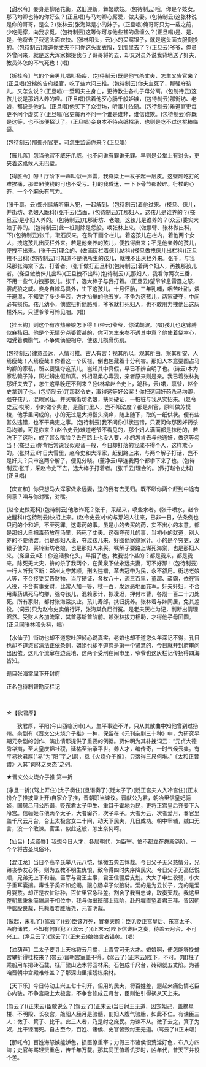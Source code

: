 <!-- { "loadSidebar": true } -->
【甜水令】妾身是柳陌花街，送旧迎新，舞姬歌妓。(包待制云)哦，你是个妓女。那马均卿也待的你好么？(正旦唱)与马均卿心厮爱，做夫妻。(包待制云)这张林说是你的哥哥，是么？(张林云)张海棠是小的妹子。(正旦唱)俺哥哥只为一载之前，少吃无穿，向我求觅。(包待制云)这等你可与他些甚的盘缠么？(正旦唱)是、是、是，他将去了我这头面衣袂。(张林叩头，云)小的买窝银子，就是这头面衣服倒换的。(包待制云)难道你丈夫不问你这头面衣服，到那里去了？(正旦云)爷爷，俺员外曾问来，就是这大浑家撺掇我与了哥哥将的去，却又对员外说我背地送了奸夫，教员外怎的不气死也！(唱)

【折桂令】气的个亲男儿唱叫扬疾，(包待制云)既是他气杀丈夫，怎生又告官来？(正旦唱)没揣的告府经官，吃了些六问三推。(包待制云)你夫主死了，那强夺孩儿，又怎么说？(正旦唱)一壁厢夫主身亡，更待教生各札子母分离。(包制待云)这孩儿说是那妇人养的哩。(正旦唱)信着他歹心肠千般妒嫉，(包待制云)那街坊、老娘，都说是他的。(正旦唱)他买下了众街坊，听事儿依随。(包待制云)难道官吏每更不问个虚实？(正旦唱)官吏每再不问一个谁是谁非，谁信谁欺。(包待制云)你既是这等，也不该便招认了。(正旦唱)妾身本不待点纸招承，也则是吃不过这棍棒临逼。

(包待制云)那郑州官吏，可怎生监逼你来？(正旦唱)

【雁儿落】怎当他官不威牙爪威，也不问谁有罪谁无罪。早则是公堂上有对头，更夹着这祗候人无巴壁。

【得胜令】呀！厅阶下一声叫似一声雷，我脊梁上一杖子起一层皮。这壁厢吃打的难挨痛，那壁厢使钱的可也不受亏。打的我昏迷，一下下骨节都敲碎。行杖的心齐，一个个腕头有气力。

(张千禀，云)郑州续解听审人犯，一起解到。(包待制云)着他过来。(搽旦、俫儿，并街坊、老娘入跪科)(张千云)当面，(包待制云)兀那妇人，这孩儿是谁养的？(搽旦云)是小妇人养的。(包待制云)兀那街坊、老娘，这孩儿是谁养的？(众云)委实大娘子养的。(包待制云)此一桩则除是恁般。唤张林上来。(做票臂、张林做出科，下)(包待制云)张千，取石灰来，在阶下画个栏儿。着这孩儿在栏内，着他两个女人，拽这孩儿出灰栏外来。若是他亲养的孩儿，便拽得出来；不是他亲养的孩儿，便拽不出来。(张千云)理会的。(做画灰栏着俫儿站科)(搽旦做拽俫儿出栏科)(正旦拽不出科)(包待制云)可知道不是他所生的孩儿，就拽不出灰栏外来。张千，与我采那张海棠下去，打着者。(张千做打正旦科)(包待制云)着两个妇人，再拽那孩儿者。(搽旦做拽俫儿出科)(正旦拽不出科)(包待制云)兀那妇人，我看你两次三番，不用一些气力拽那孩儿。张千，选大棒子与我打着。(正旦云)望爷爷息雷霆之怒，罢虎狼之威。妾身自嫁马员外，生下这孩儿，十月怀胎，三年乳哺，咽苦吐甜，煨干避湿，不知受了多少辛苦，方才抬举的他五岁。不争为这孩儿，两家硬夺，中间必有损伤。孩儿幼小，倘或扭折他胳膊，爷爷就打死妇人，也不敢用力拽他出这灰栏外来，只望爷爷可怜见咱。(唱)

【挂玉钩】则这个有疼热亲娘怎下得！(带云)爷爷，你试觑波。(唱)孩儿也这臂膊似麻秸细。他是个无情分尧婆管甚的，你可怎生来参不透其中意？他使着侥幸心，咱受着腌臜气。不争俺俩硬相夺，使孩儿损骨伤肌。

(包待制云)律意虽远，人情可推。古人有言：视其所以，观其所由，察其所安，人焉瘦哉！人焉瘦哉！你看这一个灰栏，倒也包藏着十分利害。那妇人本意要图占马均卿的家私，所以要强夺这孩儿，岂知其中真假，早已不辨自明了也。(诗云)本为家私赖子孙，灰栏辨出假和真。外相温柔心毒狠，亲者原来则是亲。我已着张林拘那奸夫去了，怎生这早晚还不到来？(张林拿赵令史上，跪科，云)喏，禀爷，赵令史拿到了也。(包待制云)兀那赵令史，取得这等好公案！你把这因奸药杀马均卿，强夺孩儿，混赖家私，并买嘱街坊老娘，扶同硬证，一桩桩与我从实招来。(赵令史云)哎哟，小的做个典吏，是衙门里人，岂不知法度？都是州官，原叫做苏模棱，他手里问成的。小的无过是大拇指头挠痒，随上随下，取的一纸供状。便有些甚么违错，也不干典吏之事。(包待制云)我不问你供状违错，只要问你那因奸药杀马均卿，可是你来？(赵令史云)难道老爷不看见的，那个妇人满面都是抹粉的，若洗下了这粉，成了甚么嘴脸？丢在路上也没人要，小的怎肯去与他通奸，做这等勾当！(搽旦云)你背后常说我似观音一般，今日却打落的我成不得个人，这样欺心的。(张林云)昨日大雪里，赵令史和大浑家，赶到路上来，与两个解子打话，岂不是奸夫？只审这两个解子，便见分晓。(董净云)早连我两个都攀下来了也。(包待制云)张千，采赵令史下去，选大棒子打着者。(张千云)理会的。(做打赵令史科)(正旦唱)

【庆宣和】你只想马大浑家做永远妻，送的我有去无归。既不唦你两个赶到中途有何意？咱与你对嘴，对嘴。

(赵令史做死科)(包待制云)他敢诈死？张千，采起来，喷些水者。(张千喷水，赵令史醒科)(包待制云)快招上来。(赵令史云)小的与那妇人往来，已非一日，依条例也只问的个和奸，不至死罪。这毒药的事。虽是小的去买的药，实不出小的本意。都是那妇人自把毒药放在汤里，药死了丈夫。这强夺孩儿的事，当初小的就道，别人养的不要他罢。也是那妇人说，夺过孩儿来，好图他家缘家计。小的是个穷吏，没银子使的，买转街坊老娘，也是那妇人来买。嘱解子要路上谋死海棠，也是那妇人来。(搽旦云)呸！你这活教化头，早招了也，教我说个甚的？都是我来，都是我来。除死无大灾，拚的杀了我两个，在黄泉下做永远夫妻，可不好那！(包待制云)一行人听我下断：郑州太守苏顺，刑名违错，革去冠带为民，永不叙用。街坊老娘人等，不合接受买告财物，当厅硬证，各杖八十，流三百里，董超、薛霸，依在官人役，不合有事受财，比常人加一等，杖一百，发远恶地面充军。奸夫奸妇，不合用毒药谋死马均卿，强夺孩儿，混赖家计，拟凌迟，押付市曹，各剐一百二十刀处死。所有家财，都付张海棠执业。孩儿寿郎，携归抚养。张林着与妹同居，免其差役。(词云)只为赵令史卖俏行奸，张海棠负屈衔冤。是老夫灰栏为记，判断出情理昭然。受财人各加流窜，其首恶斩首阶前。赖张林拔刀相助，才得他子母团圆。(正旦同张林叩头科，唱)

【水仙子】街坊也却不道您吐胆倾心说真实，老娘也却不道您久年深记不得，孔目也却不道您官清法正依条例，姐姐也却不道您是第一个贤慧的，今日就开封府审问出因依。这几个流窜在边荒地，这两个受刑在闹市里，爷爷也这灰栏记传扬得四海皆知。

题目张海棠屈下开封府

正名包待制智勘灰栏记

　
　

☆【狄君厚】
 
　　狄君厚，平阳(今山西临汾市)人，生平事迹不详，只从其散曲中知他曾到过扬州。杂剧有《晋文公火烧介子推》一种，保留在《元刊杂剧三十种》中，为研究早期元杂剧的创作、演出情形提供了重要的例据。贾仲明为其补挽词云：“元贞大德秀华夷，至大皇庆锦社稷，延祐至治承平世。养人才，编传奇，一时气候云集。有平易狄君厚(“易”为“阳”字之误)，捻《火烧介子推》，只落得三尺何堆。”《太和正音谱》入其“词林之英杰”之列。 

★晋文公火烧介子推
第一折

(净旦一折)(驾上开住)(太子奏住)(旦谮奏了)(贬太子了)(贬正宫夫人入冷宫住)(正末扮介子推披秉上开)自家介子推，晋朝职当谏议。晋献公为君，朝冶里信皇妃骊姬，国舅吕用公所谮，贬东君太子申生、重耳于霍地为民，更将正宫皇后齐姜下入冷宫。信骊姬与他两个太子，大者奚齐，次子卓子。大者为云，次者爱月，奏官里盖千尺云月台，台上太极宫女二十间，动天下民夫，几日成功。朝中宰辅，缄口无言，没一个敢谏。官里，似此这般，怎生奈何呵。

【仙吕)【点绛唇】我想今日人才，各居朝代，为臣宰。怕不都立在舜殿尧阶，一个个将古圣风俗坏。

【混江龙】当日个高辛氏举八元八恺，慎微五典五惇哉。今日父子无义慈情分，兄弟丧恭友心怀。则为五教不明生仇恨，致令得四时失序降民灾。今日父子无高低悦顺，兄弟无上下和谐。臣宰与君王主事，君王信骊后支划。大太子申生软弱，小太子重耳囊揣。毒性子奚齐如蛇蝎，狠心肠卓子似狼豺。爱的是为云长子，宠的是爱月婴孩。却正是农忙耕种，百忙里官急科差。割舍了我当忠谏，取奏天裁。我这里整朝章秉象简端居于相位中，我与你出班部上瑶阶，赴丹墀直望着君王拜。皆因朝中肱股良哉，托赖着君胜唐尧，元首明哉。

(做起，末礼了)(驾云了)(云)臣该万死，冒奏天颜：臣见贬正宫皇后、东宫太子、西府储君，不知有何罪犯？(驾云了)(正末云)陛下信谗臣之奏，待盖云月台，不可兴工。(净旦云了)(驾云了)(正末云)娘娘言者错矣。(唱)

【油葫芦】二太子要寻上天梯将云月摘，上青霄可无大才。娘娘啊，便怎能够挽蟾宫攀折得桂枝来？(带云)晋朝宫室盖不得。(驾云了)(正末云)陛下，不可。(唱)枉了乘船用车把砖石载，枉厂梁山选木将园林采。石包成千尺台，砖砌就五丈阶。为甚咱晋朝中宫殿难修盖？子那深山里摧残栋梁材。

【天下乐】今日待动土兴工七十利开，但用的民夫，将百姓差，题起来痛伤情老臣心内骇。不争宫殿上太极宫，不争台修成云月台，臣则怕引得祸从天上来。

(驾云了)(正末云)臣敢说么？(驾云了)(正末云)当日纣王无道，因宠妲己，盖摘星楼、不明殿、长夜宫，敲阳人胫月是验髓，剖妇人腹气验胎，如此不仁。有谏臣三人：微子、箕子、比干。此三人者，乃是纣之庶民。为谏不从。微子去之，箕子为奴，比干谏而死。自古至今，百姓、诸侯、史官皆毁纣王无道。(驾云了)(正末唱)

【那吒令】百姓海怒嫉能妒色，损臣僚重宰；力假三市诸侯恨荒淫好色，布八方四海；史官每骂轻贤重色，传千年万载。那其间正值着讥岁时，凶年代，普天下并役个差。


